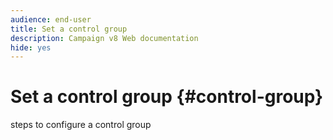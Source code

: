 ```yaml
---
audience: end-user
title: Set a control group
description: Campaign v8 Web documentation
hide: yes
---
```

# Set a control group {#control-group}

steps to configure a control group
